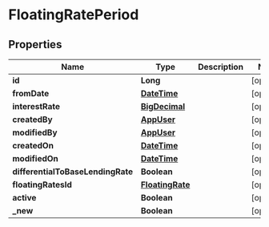
# FloatingRatePeriod

## Properties
Name | Type | Description | Notes
------------ | ------------- | ------------- | -------------
**id** | **Long** |  |  [optional]
**fromDate** | [**DateTime**](DateTime.md) |  |  [optional]
**interestRate** | [**BigDecimal**](BigDecimal.md) |  |  [optional]
**createdBy** | [**AppUser**](AppUser.md) |  |  [optional]
**modifiedBy** | [**AppUser**](AppUser.md) |  |  [optional]
**createdOn** | [**DateTime**](DateTime.md) |  |  [optional]
**modifiedOn** | [**DateTime**](DateTime.md) |  |  [optional]
**differentialToBaseLendingRate** | **Boolean** |  |  [optional]
**floatingRatesId** | [**FloatingRate**](FloatingRate.md) |  |  [optional]
**active** | **Boolean** |  |  [optional]
**_new** | **Boolean** |  |  [optional]



